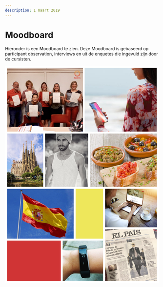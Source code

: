 ```yaml
---
description: 1 maart 2019
---
```


# Moodboard

Hieronder is een Moodboard te zien. Deze Moodboard is gebaseerd op participant observation, interviews en uit de enquetes die ingevuld zijn door de cursisten. 

![](../../../.gitbook/assets/moodboard-1.jpg)

